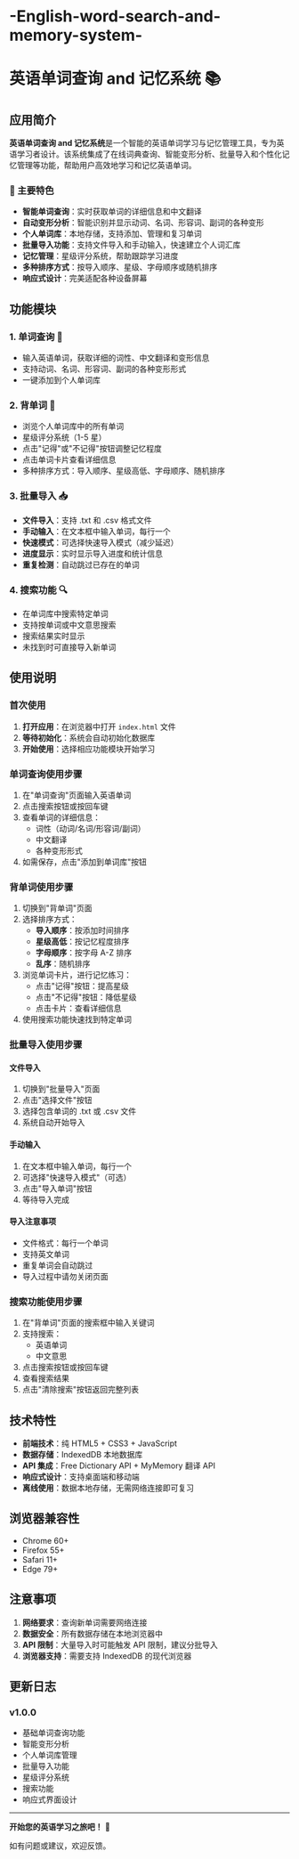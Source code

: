 # -English-word-search-and-memory-system-
# 英语单词查询 and 记忆系统 📚

## 应用简介

**英语单词查询 and 记忆系统**是一个智能的英语单词学习与记忆管理工具，专为英语学习者设计。该系统集成了在线词典查询、智能变形分析、批量导入和个性化记忆管理等功能，帮助用户高效地学习和记忆英语单词。

### 🌟 主要特色

- **智能单词查询**：实时获取单词的详细信息和中文翻译
- **自动变形分析**：智能识别并显示动词、名词、形容词、副词的各种变形
- **个人单词库**：本地存储，支持添加、管理和复习单词
- **批量导入功能**：支持文件导入和手动输入，快速建立个人词汇库
- **记忆管理**：星级评分系统，帮助跟踪学习进度
- **多种排序方式**：按导入顺序、星级、字母顺序或随机排序
- **响应式设计**：完美适配各种设备屏幕

## 功能模块

### 1. 单词查询 📖

- 输入英语单词，获取详细的词性、中文翻译和变形信息
- 支持动词、名词、形容词、副词的各种变形形式
- 一键添加到个人单词库

### 2. 背单词 🧠

- 浏览个人单词库中的所有单词
- 星级评分系统（1-5 星）
- 点击"记得"或"不记得"按钮调整记忆程度
- 点击单词卡片查看详细信息
- 多种排序方式：导入顺序、星级高低、字母顺序、随机排序

### 3. 批量导入 📥

- **文件导入**：支持 .txt 和 .csv 格式文件
- **手动输入**：在文本框中输入单词，每行一个
- **快速模式**：可选择快速导入模式（减少延迟）
- **进度显示**：实时显示导入进度和统计信息
- **重复检测**：自动跳过已存在的单词

### 4. 搜索功能 🔍

- 在单词库中搜索特定单词
- 支持按单词或中文意思搜索
- 搜索结果实时显示
- 未找到时可直接导入新单词

## 使用说明

### 首次使用

1. **打开应用**：在浏览器中打开 `index.html` 文件
2. **等待初始化**：系统会自动初始化数据库
3. **开始使用**：选择相应功能模块开始学习

### 单词查询使用步骤

1. 在"单词查询"页面输入英语单词
2. 点击搜索按钮或按回车键
3. 查看单词的详细信息：
   - 词性（动词/名词/形容词/副词）
   - 中文翻译
   - 各种变形形式
4. 如需保存，点击"添加到单词库"按钮

### 背单词使用步骤

1. 切换到"背单词"页面
2. 选择排序方式：
   - **导入顺序**：按添加时间排序
   - **星级高低**：按记忆程度排序
   - **字母顺序**：按字母 A-Z 排序
   - **乱序**：随机排序
3. 浏览单词卡片，进行记忆练习：
   - 点击"记得"按钮：提高星级
   - 点击"不记得"按钮：降低星级
   - 点击卡片：查看详细信息
4. 使用搜索功能快速找到特定单词

### 批量导入使用步骤

#### 文件导入

1. 切换到"批量导入"页面
2. 点击"选择文件"按钮
3. 选择包含单词的 .txt 或 .csv 文件
4. 系统自动开始导入

#### 手动输入

1. 在文本框中输入单词，每行一个
2. 可选择"快速导入模式"（可选）
3. 点击"导入单词"按钮
4. 等待导入完成

#### 导入注意事项

- 文件格式：每行一个单词
- 支持英文单词
- 重复单词会自动跳过
- 导入过程中请勿关闭页面

### 搜索功能使用步骤

1. 在"背单词"页面的搜索框中输入关键词
2. 支持搜索：
   - 英语单词
   - 中文意思
3. 点击搜索按钮或按回车键
4. 查看搜索结果
5. 点击"清除搜索"按钮返回完整列表

## 技术特性

- **前端技术**：纯 HTML5 + CSS3 + JavaScript
- **数据存储**：IndexedDB 本地数据库
- **API 集成**：Free Dictionary API + MyMemory 翻译 API
- **响应式设计**：支持桌面端和移动端
- **离线使用**：数据本地存储，无需网络连接即可复习

## 浏览器兼容性

- Chrome 60+
- Firefox 55+
- Safari 11+
- Edge 79+

## 注意事项

1. **网络要求**：查询新单词需要网络连接
2. **数据安全**：所有数据存储在本地浏览器中
3. **API 限制**：大量导入时可能触发 API 限制，建议分批导入
4. **浏览器支持**：需要支持 IndexedDB 的现代浏览器

## 更新日志

### v1.0.0

- 基础单词查询功能
- 智能变形分析
- 个人单词库管理
- 批量导入功能
- 星级评分系统
- 搜索功能
- 响应式界面设计

---

**开始您的英语学习之旅吧！** 🚀

如有问题或建议，欢迎反馈。

